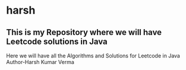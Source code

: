 # harsh
## This is my Repository where we will have Leetcode solutions in Java
Here we will have all the Algorithms and Solutions for Leetcode in Java
<br>
Author-Harsh Kumar Verma

